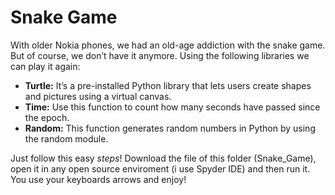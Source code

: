 # Snake Game
With older Nokia phones, we had an old-age addiction with the snake game. But of course, we don’t have it anymore. Using the following libraries we can play it again:
- **Turtle:** It’s a pre-installed Python library that lets users create shapes and pictures using a virtual canvas.
- **Time:** Use this function to count how many seconds have passed since the epoch.
- **Random:** This function generates random numbers in Python by using the random module.

Just follow this easy *steps*! Download the file of this folder (Snake_Game), open it in any open source enviroment (i use Spyder IDE) and then run it. You use your keyboards arrows and enjoy!
